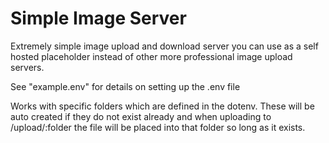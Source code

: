 # Simple Image Server
Extremely simple image upload and download server you can use as a self hosted placeholder instead of other more professional image upload servers.

See "example.env" for details on setting up the .env file

Works with specific folders which are defined in the dotenv. These will be auto created if they do not exist already and when uploading to /upload/:folder the file will be placed into that folder so long as it exists.
